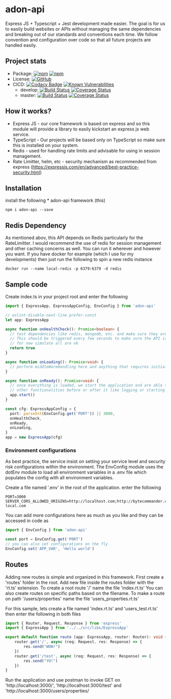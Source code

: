 # adon-api
Express JS + Typescript + Jest development made easier. The goal is for us to easily build websites or APIs without managing the same dependencies and breaking out of our standards and conventions each time. We follow convention and configuration over code so that all future projects are handled easily.

## Project stats
* Package: [![npm](https://img.shields.io/npm/v/adon-api.svg)](https://www.npmjs.com/package/adon-api) [![npm](https://img.shields.io/npm/dm/adon-api.svg)](https://www.npmjs.com/package/adon-api)
* License: [![GitHub](https://img.shields.io/github/license/adonisv79/adon-api.svg)](https://github.com/adonisv79/adon-api/blob/master/LICENSE)
* CICD: [![Codacy Badge](https://app.codacy.com/project/badge/Grade/8308805088ac436b82f87e48a48633a1)](https://www.codacy.com/gh/adonisv79/adon-api/dashboard?utm_source=github.com&amp;utm_medium=referral&amp;utm_content=adonisv79/adon-api&amp;utm_campaign=Badge_Grade) [![Known Vulnerabilities](https://snyk.io/test/github/adonisv79/adon-api/badge.svg)](https://snyk.io/test/github/adonisv79/adon-api)
  * develop: [![Build Status](https://www.travis-ci.com/adonisv79/adon-api.svg?branch=develop)](https://www.travis-ci.com/adonisv79/adon-api) [![Coverage Status](https://coveralls.io/repos/github/adonisv79/adon-api/badge.svg?branch=develop)](https://coveralls.io/github/adonisv79/adon-api?branch=develop)
  * master: [![Build Status](https://www.travis-ci.com/adonisv79/adon-api.svg?branch=master)](https://www.travis-ci.com/adonisv79/adon-api) [![Coverage Status](https://coveralls.io/repos/github/adonisv79/adon-api/badge.svg?branch=master)](https://coveralls.io/github/adonisv79/adon-api?branch=master)

## How it works?
* Express JS - our core framework is based on express and so this module will provide a library to easily kickstart an express js web service.
* TypeScript - Our projects will be based only on TypeScript so make sure this is installed on your system.
* Redis - used for handling rate limits and advisable for using in session management.
* Rate Limitter, helm, etc - security mechanism as recommended from express (https://expressjs.com/en/advanced/best-practice-security.html)

## Installation
install the following
    * adon-api framework (this) 
```npm
npm i adon-api --save
```

## Redis Dependency
As mentioned abov, this API depends on Redis particularly for the RateLimitter. I would recommend the use of redis for session management and other caching concerns as well. You can run it wherever and however you want. If you have docker for example (which I use for my developments) then just run the following to spin a new redis instance
```
docker run --name local-redis -p 6379:6379 -d redis
```

## Sample code
Create index.ts in your project root and enter the following
```typescript
import { ExpressApp, ExpressAppConfig, EnvConfig } from 'adon-api'

// eslint-disable-next-line prefer-const
let app: ExpressApp

async function onHealthCheck(): Promise<boolean> {
  // test dependencies like redis, mongodb, etc. and make sure they are alive.
  // This should be triggered every few seconds to make sure the API is wirking properly
  // for now simulate all are ok
  return true
}

async function onLoading(): Promise<void> {
  // perform middleWareHandling here and anything that requires initializations.
}

async function onReady(): Promise<void> {
  // once everything is loaded, we start the application and are able to do some 
  // other functionalities before or after it like logging or starting other services.
  app.start()
}

const cfg: ExpressAppConfig = {
  port: parseInt(EnvConfig.get('PORT')) || 3000,
  onHealthCheck,
  onReady,
  onLoading,
}
app = new ExpressApp(cfg)
```

### Environment configurations
As best practice, the service insist on setting your service level and security risk configurations within the environment. The EnvConfig module uses the dotEnv module to load all environment variables in a .env file which populates the config with all environment variables.

Create a file named '.env' in the root of the application. enter the following
```text
PORT=3000
SERVER_CORS_ALLOWED_ORIGINS=http://localhost.com;http://bytecommander.com;http://bcomm-local.com
```
You can add more configurations here as much as you like and they can be accessed in code as
```javascript 1.6
import { EnvConfig } from 'adon-api'

const port = EnvConfig.get('PORT')
// you can also set configurations on the fly
EnvConfig.set('APP_VAR', 'Hello world')
```

## Routes
Adding new routes is simple and organized in this framework. First create a 'routes' folder in the root.
Add new file inside the routes folder with the 'rt.ts' extension. To create a root route '/' name the file 'index.rt.ts'
You can also create routes on specific paths based on the filename. To make a route on path '/users/properties' name the file 'users_properties.rt.ts'

For this sample, lets create a file named 'index.rt.ts' and 'users_test.rt.ts' then enter the following in both files
```typescript
import { Router, Request, Response } from 'express'
import { ExpressApp } from '../../src/libs/ExpressApp'

export default function route (app: ExpressApp, router: Router): void {
    router.get('/', async (req: Request, res: Response) => {
        res.send("WOW!")
    })
    router.get('/test', async (req: Request, res: Response) => {
        res.send("YO!")
    })
}
```

Run the application and use postman to invoke GET on 'http://localhost:3000/', 'http://localhost:3000/test' and 'http://localhost:3000/users/properties/
